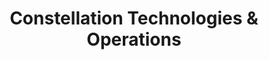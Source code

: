 ---
layout: startup_page
title: "Constellation Technologies & Operations"
id: "constellation.global"
permalink: "/constellationtechnologiesoperationsconstellation.global03302025/"
website: "https://www.constellation.global/"
funding_round: ""
funding_amount: "€9.3M"
investors: "Expansion, Bpifrance"
about: "Constellation Technologies & Operations develops a constellation of satellites to provide telecom operators with high-speed, low-latency internet access from space. Its B2B2C model aims to empower operators to offer affordable and sustainable internet access globally, bridging the digital divide. Key innovations include using Very Low Earth Orbit for minimal latency and repurposing existing 5G spectrum for space-based connectivity."
markets: "Telecommunications, Satellite Technology, Broadcasting, Information Technology"
hq: "Paris, Île-de-France, France"
founded_year: "2022"
linkedin: "https://www.linkedin.com/company/constellation-technologies-operations/"
twitter: ""
instagram: ""
facebook: ""
crunchbase: "https://www.crunchbase.com/organization/constellation-technologies-operations"
pitchbook: "https://pitchbook.com/profiles/company/593199-37"

# SEO Optimization
meta_title: "Constellation Technologies & Operations -  Funding (€9.3M)"
meta_description: "Constellation Technologies & Operations, Constellation Technologies & Operations develops a constellation of satellites to provide telecom operators with high-speed, low-latency internet acce..."
meta_keywords: "Constellation Technologies & Operations, Telecommunications, Satellite Technology, Broadcasting, Information Technology,  funding"
canonical_url: "https://pkprojectstartups.github.io/projectstartups.com/constellationtechnologiesoperationsconstellation.global03302025/"
---